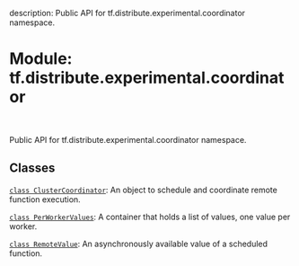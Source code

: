 description: Public API for tf.distribute.experimental.coordinator namespace.

<div itemscope itemtype="http://developers.google.com/ReferenceObject">
<meta itemprop="name" content="tf.distribute.experimental.coordinator" />
<meta itemprop="path" content="Stable" />
</div>

# Module: tf.distribute.experimental.coordinator

<!-- Insert buttons and diff -->

<table class="tfo-notebook-buttons tfo-api nocontent" align="left">

</table>



Public API for tf.distribute.experimental.coordinator namespace.



## Classes

[`class ClusterCoordinator`](../../../tf/distribute/experimental/coordinator/ClusterCoordinator.md): An object to schedule and coordinate remote function execution.

[`class PerWorkerValues`](../../../tf/distribute/experimental/coordinator/PerWorkerValues.md): A container that holds a list of values, one value per worker.

[`class RemoteValue`](../../../tf/distribute/experimental/coordinator/RemoteValue.md): An asynchronously available value of a scheduled function.

